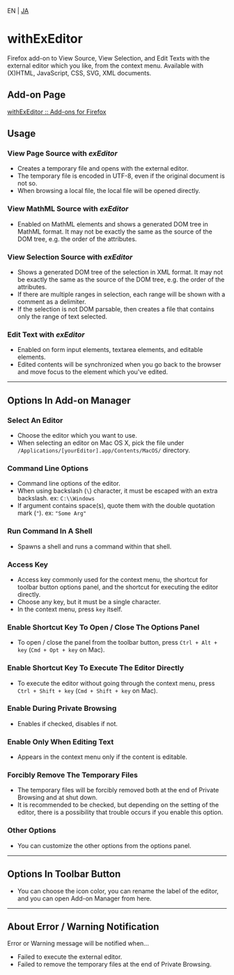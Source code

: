 EN | [JA](./README.ja.md)

# withExEditor
Firefox add-on to View Source, View Selection, and Edit Texts with the external editor which you like, from the context menu.
Available with (X)HTML, JavaScript, CSS, SVG, XML documents.

## Add-on Page
[withExEditor :: Add-ons for Firefox](https://addons.mozilla.org/ja/firefox/addon/withexeditor/ "withExEditor :: Add-ons for Firefox")

## Usage

### View Page Source with *exEditor*
* Creates a temporary file and opens with the external editor.
* The temporary file is encoded in UTF-8, even if the original document is not so.
* When browsing a local file, the local file will be opened directly.

### View MathML Source with *exEditor*
* Enabled on MathML elements and shows a generated DOM tree in MathML format. It may not be exactly the same as the source of the DOM tree, e.g. the order of the attributes.

### View Selection Source with *exEditor*
* Shows a generated DOM tree of the selection in XML format. It may not be exactly the same as the source of the DOM tree, e.g. the order of the attributes.
* If there are multiple ranges in selection, each range will be shown with a comment as a delimiter.
* If the selection is not DOM parsable, then creates a file that contains only the range of text selected.

### Edit Text with *exEditor*
* Enabled on form input elements, textarea elements, and editable elements.
* Edited contents will be synchronized when you go back to the browser and move focus to the element which you've edited.

***

## Options In Add-on Manager

### Select An Editor
* Choose the editor which you want to use.
* When selecting an editor on Mac OS X, pick the file under `/Applications/[yourEditor].app/Contents/MacOS/` directory.

### Command Line Options
* Command line options of the editor.
* When using backslash (`\`) character, it must be escaped with an extra backslash.
ex: `C:\\Windows`
* If argument contains space(s), quote them with the double quotation mark (`"`).
ex: `"Some Arg"`

### Run Command In A Shell
* Spawns a shell and runs a command within that shell.

### Access Key
* Access key commonly used for the context menu, the shortcut for toolbar button options panel, and the shortcut for executing the editor directly.
* Choose any key, but it must be a single character.
* In the context menu, press `key` itself.

### Enable Shortcut Key To Open / Close The Options Panel
* To open / close the panel from the toolbar button, press `Ctrl + Alt + key` (`Cmd + Opt + key` on Mac).

### Enable Shortcut Key To Execute The Editor Directly
* To execute the editor without going through the context menu, press `Ctrl + Shift + key` (`Cmd + Shift + key` on Mac).

### Enable During Private Browsing
* Enables if checked, disables if not.

### Enable Only When Editing Text
* Appears in the context menu only if the content is editable.

### Forcibly Remove The Temporary Files
* The temporary files will be forcibly removed both at the end of Private Browsing and at shut down.
* It is recommended to be checked, but depending on the setting of the editor, there is a possibility that trouble occurs if you enable this option.

### Other Options
* You can customize the other options from the options panel.

***

## Options In Toolbar Button
* You can choose the icon color, you can rename the label of the editor, and you can open Add-on Manager from here.

***

## About Error / Warning Notification
Error or Warning message will be notified when...
* Failed to execute the external editor.
* Failed to remove the temporary files at the end of Private Browsing.
